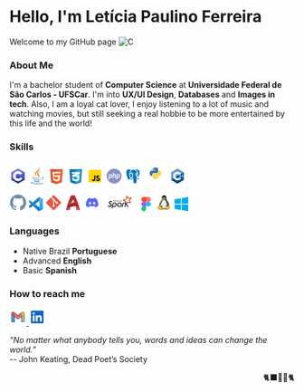 <!-- Apresentação da página -->
# Hello, I'm Letícia Paulino Ferreira
Welcome to my GitHub page 
<img src="./icons/icons8-café-48.png" height="20" alt="C" />

<!-- Sobre mim / curiosidades -->
### About Me
I'm a bachelor student of **Computer Science** at **Universidade Federal de São Carlos - UFSCar**. I'm into **UX/UI Design**, **Databases** and **Images in tech**.
Also, I am a loyal cat lover, I enjoy listening to a lot of music and watching movies, but still seeking a real hobbie to be more entertained by this life and the world!

   
### Skills
<!--- Linguagens de programaçãp e modelagem --->
<p>
   <img src="./icons/linguagens/icons8-c.svg" height="30" alt="C" />
   <img src="./icons/linguagens/java-svgrepo-com.svg" height="30" alt="Java" />
   <img src="./icons/linguagens/html-5-svgrepo-com.svg" height="30" alt="HTML" />
   <img src="./icons/linguagens/css-3-svgrepo-com.svg" height="30" alt="CSS" />
   <img src="./icons/linguagens/icons8-javascript-48.png" height="30" alt="JavaScript" />
   <img src="./icons/linguagens/php-svgrepo-com.svg" height="30" alt="PHP" />
   <img src="./icons/linguagens/icons8-postgreesql-48.png" height="30" alt="SQL" />
   <img src="./icons/linguagens/python-svgrepo-com.svg" height="40" alt="Python" />
   <img src="./icons/linguagens/cpp-svgrepo-com.svg" height="30" alt="C++" />
</p>

<!---Ferramentas --->
<p>
   <img src="./icons/ferramentas/github-svgrepo-com.svg" height="30" alt="GitHub" />
   <img src="./icons/ferramentas/Visual_Studio_Code_1.35_icon.svg.png" height="25" alt="VScode" />
   <img src="./icons/ferramentas/git-svgrepo-com.svg" height="30" alt="Git" />
   <img src="./icons/ferramentas/icons8-autocad.svg" height="30" alt="AutoCAD" />
   <img src="./icons/ferramentas/discord-svgrepo-com.svg" height="30" alt="Discord" />
   <img src="./icons/ferramentas/apache_spark_logo_icon_170561.svg" height="30" alt="Spark" />
   <img src="./icons/ferramentas/figma-svgrepo-com.svg" height="25" alt="Figma" />
   <img src="./icons/ferramentas/linux-svgrepo-com.svg" height="30" alt="Linux" />
   <img src="./icons/ferramentas/windows-applications-svgrepo-com.svg" height="25" alt="windows" />
</p>

### Languages
- Native Brazil **Portuguese**
- Advanced **English**
- Basic **Spanish**


### How to reach me 
<p>
   <a href="mailto:leticiapaulinoferreira@gmail.com" target="blank">
      <img src="./icons/contato/icons8-gmail-100.png" height="30" alt="Gmail"/>
   </a>
   <a href="https://www.linkedin.com/in/let%C3%ADcia-paulino-ferreira-94a126276/" target="blank">
      <img src="./icons/contato/linkedin-svgrepo-com.svg" height="30" alt="Linkedin"/>
   </a>
</p>


*“No matter what anybody tells you, words and ideas can change the world.”*
<br>
-- John Keating, Dead Poet’s Society
<p align='right'>🐈‍⬛🐥🐚🐈</p>



<!-- Parte que ja veio pronta / feita pelo próprio GitHub -->
   
   <!--- Original
   - 👋 Hi, I’m @Leticia-4lm31d4
   - 👀 I’m interested in ...
   - 🌱 I’m currently learning ...
   - 💞️ I’m looking to collaborate on ...
   - 📫 How to reach me ...
   --->
   
   <!---
   Leticia-4lm31d4/Leticia-4lm31d4 is a ✨ special ✨ repository because its `README.md` (this file) appears on your GitHub profile.
   You can click the Preview link to take a look at your changes.
   --->
